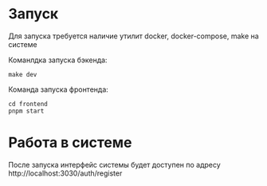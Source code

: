 # Запуск
Для запуска требуется наличие утилит docker, docker-compose, make на системе

Команлдка запуска бэкенда:
```
make dev
```

Команда запуска фронтенда:
```
cd frontend
pnpm start
```
# Работа в системе
После запуска интерфейс системы будет доступен по адресу http://localhost:3030/auth/register
